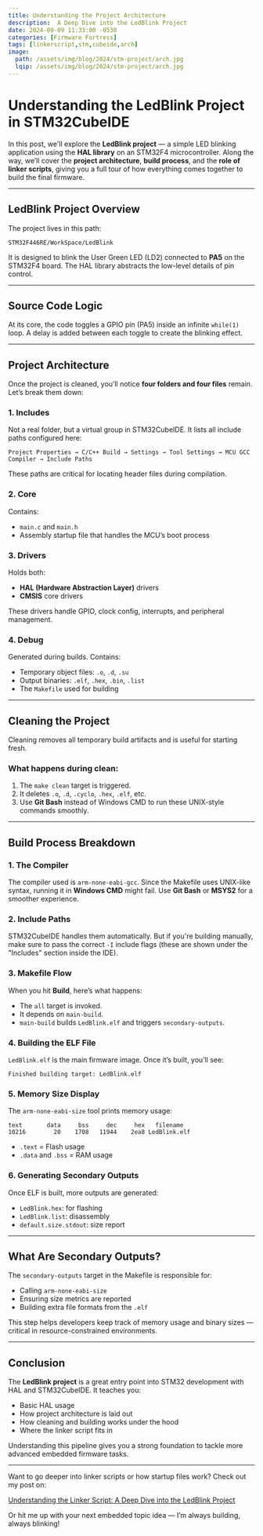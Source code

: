 ```yaml
---
title: Understanding the Project Architecture
description:  A Deep Dive into the LedBlink Project
date: 2024-09-09 11:33:00 -0530
categories: [Firmware Fortress]
tags: [linkerscript,stm,cubeide,arch]
image:
  path: /assets/img/blog/2024/stm-project/arch.jpg
  lqip: /assets/img/blog/2024/stm-project/arch.jpg
---
```


# Understanding the LedBlink Project in STM32CubeIDE

In this post, we'll explore the **LedBlink project** — a simple LED blinking application using the **HAL library** on an STM32F4 microcontroller. Along the way, we’ll cover the **project architecture**, **build process**, and the **role of linker scripts**, giving you a full tour of how everything comes together to build the final firmware.

---

## LedBlink Project Overview

The project lives in this path:

```
STM32F446RE/WorkSpace/LedBlink
```

It is designed to blink the User Green LED (LD2) connected to **PA5** on the STM32F4 board. The HAL library abstracts the low-level details of pin control.

---

## Source Code Logic

At its core, the code toggles a GPIO pin (PA5) inside an infinite `while(1)` loop. A delay is added between each toggle to create the blinking effect.

---

## Project Architecture

Once the project is cleaned, you’ll notice **four folders and four files** remain. Let’s break them down:

### 1. Includes

Not a real folder, but a virtual group in STM32CubeIDE. It lists all include paths configured here:

```
Project Properties → C/C++ Build → Settings → Tool Settings → MCU GCC Compiler → Include Paths
```

These paths are critical for locating header files during compilation.

### 2. Core

Contains:

* `main.c` and `main.h`
* Assembly startup file that handles the MCU’s boot process

### 3. Drivers

Holds both:

* **HAL (Hardware Abstraction Layer)** drivers
* **CMSIS** core drivers

These drivers handle GPIO, clock config, interrupts, and peripheral management.

### 4. Debug

Generated during builds. Contains:

* Temporary object files: `.o`, `.d`, `.su`
* Output binaries: `.elf`, `.hex`, `.bin`, `.list`
* The `Makefile` used for building

---

## Cleaning the Project

Cleaning removes all temporary build artifacts and is useful for starting fresh.

### What happens during clean:

1. The `make clean` target is triggered.
2. It deletes `.o`, `.d`, `.cyclo`, `.hex`, `.elf`, etc.
3. Use **Git Bash** instead of Windows CMD to run these UNIX-style commands smoothly.

---

## Build Process Breakdown

### 1. The Compiler

The compiler used is `arm-none-eabi-gcc`. Since the Makefile uses UNIX-like syntax, running it in **Windows CMD** might fail. Use **Git Bash** or **MSYS2** for a smoother experience.

### 2. Include Paths

STM32CubeIDE handles them automatically. But if you're building manually, make sure to pass the correct `-I` include flags (these are shown under the "Includes" section inside the IDE).

### 3. Makefile Flow

When you hit **Build**, here’s what happens:

* The `all` target is invoked.
* It depends on `main-build`.
* `main-build` builds `LedBlink.elf` and triggers `secondary-outputs`.

### 4. Building the ELF File

`LedBlink.elf` is the main firmware image. Once it’s built, you’ll see:

```
Finished building target: LedBlink.elf
```

### 5. Memory Size Display

The `arm-none-eabi-size` tool prints memory usage:

```
text	   data	    bss	    dec	    hex	  filename
10216	     20	   1708	  11944	   2ea8	LedBlink.elf
```

* `.text` = Flash usage
* `.data` and `.bss` = RAM usage

### 6. Generating Secondary Outputs

Once ELF is built, more outputs are generated:

* `LedBlink.hex`: for flashing
* `LedBlink.list`: disassembly
* `default.size.stdout`: size report

---

## What Are Secondary Outputs?

The `secondary-outputs` target in the Makefile is responsible for:

* Calling `arm-none-eabi-size`
* Ensuring size metrics are reported
* Building extra file formats from the `.elf`

This step helps developers keep track of memory usage and binary sizes — critical in resource-constrained environments.

---

## Conclusion

The **LedBlink project** is a great entry point into STM32 development with HAL and STM32CubeIDE. It teaches you:

* Basic HAL usage
* How project architecture is laid out
* How cleaning and building works under the hood
* Where the linker script fits in

Understanding this pipeline gives you a strong foundation to tackle more advanced embedded firmware tasks.

---

Want to go deeper into linker scripts or how startup files work?
Check out my post on:

[Understanding the Linker Script: A Deep Dive into the LedBlink Project](https://balajimail9.wixsite.com/blog/post/understanding-the-linker-script-a-deep-dive-into-the-ledblink-project)

Or hit me up with your next embedded topic idea — I’m always building, always blinking!
